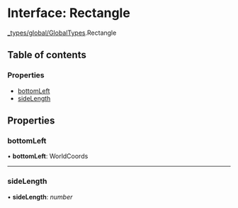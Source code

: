 # Interface: Rectangle

[\_types/global/GlobalTypes](../modules/_types_global_globaltypes.md).Rectangle

## Table of contents

### Properties

- [bottomLeft](_types_global_globaltypes.rectangle.md#bottomleft)
- [sideLength](_types_global_globaltypes.rectangle.md#sidelength)

## Properties

### bottomLeft

• **bottomLeft**: WorldCoords

---

### sideLength

• **sideLength**: _number_
